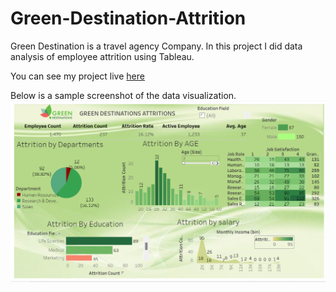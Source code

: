# Green-Destination-Attrition

Green Destination is a travel agency Company. In this project I did data analysis of employee attrition using Tableau.

You can see my project live [here](https://public.tableau.com/views/GreenDestination_EmployeeAttrition/GREENDESTINATIONs?:language=en-US&publish=yes&:sid=&:display_count=n&:origin=viz_share_link)

Below is a sample screenshot of the data visualization.
![Dashboard](./Dashboard.png)
